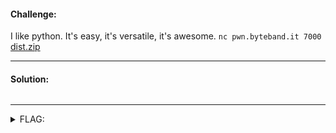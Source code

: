 #### Challenge:

I like python. It's easy, it's versatile, it's awesome. `nc pwn.byteband.it 7000` [dist.zip](./dist.zip ":ignore")

---

#### Solution:

```bash
```

---

<details><summary>FLAG:</summary>

```

```

</details>
<br/>
